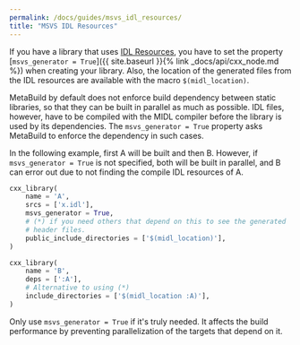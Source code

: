 ```yaml
---
permalink: /docs/guides/msvs_idl_resources/
title: "MSVS IDL Resources"
---
```


If you have a library that uses [IDL Resources](https://docs.microsoft.com/en-us/windows/win32/com/idl-files), you have to set the property [`msvs_generator = True`]({{ site.baseurl }}{% link _docs/api/cxx_node.md %}) when creating your library. Also, the location of the generated files from the IDL resources are available with the macro `$(midl_location)`.

MetaBuild by default does not enforce build dependency between static libraries, so that they can be built in parallel as much as possible. IDL files, however, have to be compiled with the MIDL compiler before the library is used by its dependencies. The `msvs_generator = True` property asks MetaBuild to enforce the dependency in such cases.

In the following example, first A will be built and then B. However, if `msvs_generator = True` is not specified, both will be built in parallel, and B can error out due to not finding the compile IDL resources of A. 
```py
cxx_library(
    name = 'A',
    srcs = ['x.idl'],
    msvs_generator = True,
    # (*) if you need others that depend on this to see the generated
    # header files.
    public_include_directories = ['$(midl_location)'],
)

cxx_library(
    name = 'B',
    deps = [':A'],
    # Alternative to using (*)
    include_directories = ['$(midl_location :A)'],
)
```

Only use `msvs_generator = True` if it's truly needed. It affects the build performance by preventing parallelization of the targets that depend on it.
